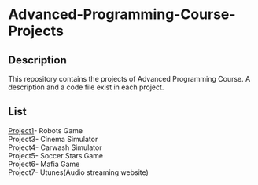 # Advanced-Programming-Course-Projects

## Description
This repository contains the projects of Advanced Programming Course. A description and a code file exist in each project.

## List
[Project1](https://github.com/mohammadhasanloo/Advanced-Programming-Course-Projects/tree/main/Project1)- Robots Game<br/>
Project3- Cinema Simulator<br/>
Project4- Carwash Simulator<br/>
Project5- Soccer Stars Game<br/>
Project6- Mafia Game<br/>
Project7- Utunes(Audio streaming website)

